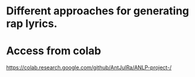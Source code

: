 # Different approaches for generating rap lyrics.

# Access from colab
https://colab.research.google.com/github/AntJulRa/ANLP-project-/
